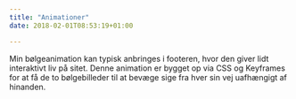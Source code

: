```yaml
---
title: "Animationer"
date: 2018-02-01T08:53:19+01:00

---
```



Min bølgeanimation kan typisk anbringes i footeren, hvor den giver lidt interaktivt liv på sitet.  Denne animation er bygget op via CSS og Keyframes for at få de to bølgebilleder til at bevæge sige fra hver sin vej uafhængigt af hinanden. 


<div id="waveCont">
  <div id="wave1"></div>
  <div id="wave2"></div>
</div>

<br><br><br>
